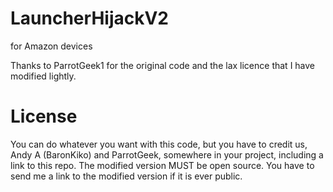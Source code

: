 # LauncherHijackV2
for Amazon devices

Thanks to ParrotGeek1 for the original code and the lax licence that I have modified lightly.

# License
You can do whatever you want with this code, but you have to credit us, Andy A (BaronKiko) and ParrotGeek, somewhere in your project, including a link to this repo. The modified version MUST be open source. You have to send me a link to the modified version if it is ever public.
